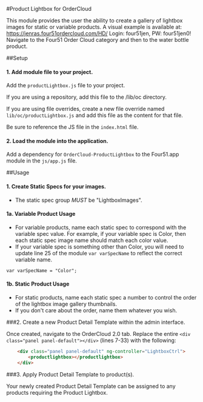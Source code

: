 #Product Lightbox for OrderCloud

This module provides the user the ability to create a gallery of lightbox images for static or variable products.
A visual example is available at: https://jenras.four51ordercloud.com/HD/
Login: four51jen, PW: four51jen0! 
Navigate to the Four51 Order Cloud category and then to the water bottle product. 

##Setup
#### 1. Add module file to your project.

Add the `productLightbox.js` file to your project.

If you are using a repository, add this file to the /lib/oc directory.

If you are using file overrides, create a new file override named `lib/oc/productLightbox.js` and add this file as the content for that file.

Be sure to reference the JS file in the `index.html` file.

#### 2. Load the module into the application.

Add a dependency for `OrderCloud-ProductLightbox` to the Four51.app module in the `js/app.js` file.

##Usage 
#### 1. Create Static Specs for your images.
* The static spec group _MUST_ be "LightboxImages".

#### 1a. Variable Product Usage
* For variable products, name each static spec to correspond with the variable spec value. For example, if your variable spec is Color, then each static spec image name should match each color value.
* If your variable spec is something other than Color, you will need to update line 25 of the module `var varSpecName` to reflect the correct variable name.

```var varSpecName = "Color";```

#### 1b. Static Product Usage
* For static products, name each static spec a number to control the order of the lightbox image gallery thumbnails. 
* If you don't care about the order, name them whatever you wish.

###2. Create a new Product Detail Template within the admin interface.

Once created, navigate to the OrderCloud 2.0 tab. Replace the entire `<div class="panel panel-default"></div>` (lines 7-33) with the following:

```html
    <div class="panel panel-default" ng-controller="LightboxCtrl">
        <productlightbox></productlightbox>
    </div>
```

###3. Apply Product Detail Template to product(s).

Your newly created Product Detail Template can be assigned to any products requiring the Product Lightbox.

